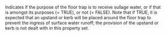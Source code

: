 ﻿Indicates if the purpose of the floor trap is to receive sullage water, or if that is amongst its purposes (= TRUE), or not (= FALSE). Note that if TRUE, it is expected that an upstand or kerb will be placed around the floor trap to prevent the ingress of surface water runoff; the provision of the upstand or kerb is not dealt with in this property set.

